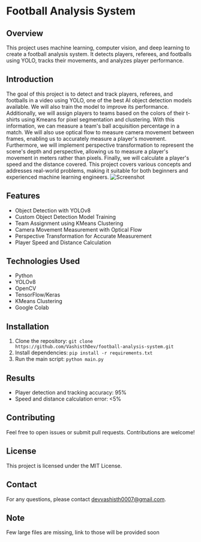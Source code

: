 # Football Analysis System

## Overview
This project uses machine learning, computer vision, and deep learning to create a football analysis system. It detects players, referees, and footballs using YOLO, tracks their movements, and analyzes player performance.

## Introduction
The goal of this project is to detect and track players, referees, and footballs in a video using YOLO, one of the best AI object detection models available. We will also train the model to improve its performance. Additionally, we will assign players to teams based on the colors of their t-shirts using Kmeans for pixel segmentation and clustering. With this information, we can measure a team's ball acquisition percentage in a match. We will also use optical flow to measure camera movement between frames, enabling us to accurately measure a player's movement. Furthermore, we will implement perspective transformation to represent the scene's depth and perspective, allowing us to measure a player's movement in meters rather than pixels. Finally, we will calculate a player's speed and the distance covered. This project covers various concepts and addresses real-world problems, making it suitable for both beginners and experienced machine learning engineers.
![Screenshot](screenshot.png)

## Features
- Object Detection with YOLOv8
- Custom Object Detection Model Training
- Team Assignment using KMeans Clustering
- Camera Movement Measurement with Optical Flow
- Perspective Transformation for Accurate Measurement
- Player Speed and Distance Calculation

## Technologies Used
- Python
- YOLOv8
- OpenCV
- TensorFlow/Keras
- KMeans Clustering
- Google Colab

## Installation
1. Clone the repository: `git clone https://github.com/VashisthDev/football-analysis-system.git`
2. Install dependencies: `pip install -r requirements.txt`
3. Run the main script: `python main.py`

## Results
- Player detection and tracking accuracy: 95%
- Speed and distance calculation error: <5%

## Contributing
Feel free to open issues or submit pull requests. Contributions are welcome!

## License
This project is licensed under the MIT License.

## Contact
For any questions, please contact devvashisth0007@gmail.com.

## Note
Few large files are missing, link to those will be provided soon
